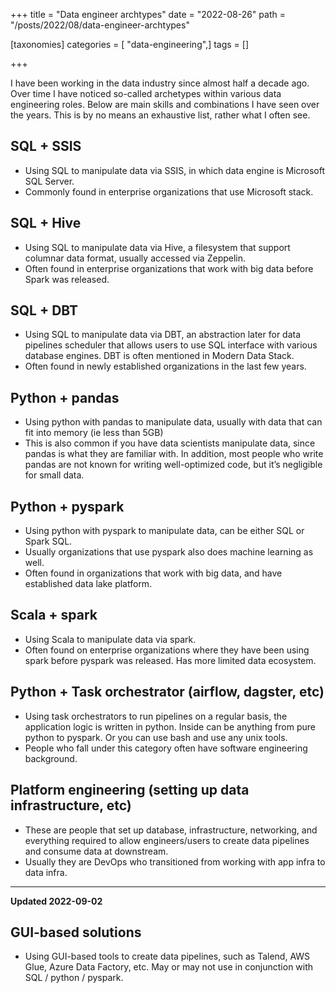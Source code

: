 +++
title = "Data engineer archtypes"
date = "2022-08-26"
path = "/posts/2022/08/data-engineer-archtypes"

[taxonomies]
categories = [ "data-engineering",]
tags = []

+++

I have been working in the data industry since almost half a decade ago. Over time I have noticed so-called archetypes within various data engineering roles. Below are main skills and combinations I have seen over the years. This is by no means an exhaustive list, rather what I often see.

## SQL + SSIS

- Using SQL to manipulate data via SSIS, in which data engine is Microsoft SQL Server.
- Commonly found in enterprise organizations that use Microsoft stack.

## SQL + Hive

- Using SQL to manipulate data via Hive, a filesystem that support columnar data format, usually accessed via Zeppelin.
- Often found in enterprise organizations that work with big data before Spark was released.

## SQL + DBT

- Using SQL to manipulate data via DBT, an abstraction later for data pipelines scheduler that allows users to use SQL interface with various database engines. DBT is often mentioned in Modern Data Stack.
- Often found in newly established organizations in the last few years.

## Python + pandas

- Using python with pandas to manipulate data, usually with data that can fit into memory (ie less than 5GB)
- This is also common if you have data scientists manipulate data, since pandas is what they are familiar with. In addition, most people who write pandas are not known for writing well-optimized code, but it’s negligible for small data.

## Python + pyspark

- Using python with pyspark to manipulate data, can be either SQL or Spark SQL.
- Usually organizations that use pyspark also does machine learning as well.
- Often found in organizations that work with big data, and have established data lake platform.

## Scala + spark

- Using Scala to manipulate data via spark.
- Often found on enterprise organizations where they have been using spark before pyspark was released. Has more limited data ecosystem.

## Python + Task orchestrator (airflow, dagster, etc)

- Using task orchestrators to run pipelines on a regular basis, the application logic is written in python. Inside can be anything from pure python to pyspark. Or you can use bash and use any unix tools.
- People who fall under this category often have software engineering background.

## Platform engineering (setting up data infrastructure, etc)

- These are people that set up database, infrastructure, networking, and everything required to allow engineers/users to create data pipelines and consume data at downstream.
- Usually they are DevOps who transitioned from working with app infra to data infra.

---

**Updated 2022-09-02**

## GUI-based solutions

- Using GUI-based tools to create data pipelines, such as Talend, AWS Glue, Azure Data Factory, etc. May or may not use in conjunction with SQL / python / pyspark.
